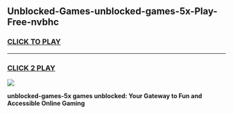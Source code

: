 
## Unblocked-Games-unblocked-games-5x-Play-Free-nvbhc
<h3>
<a href="https://premium76.site?title=unblocked-games-5x&ref=23A">CLICK TO PLAY</a></h3>
<hr>

<h3>
<a href="https://premium76.site?title=unblocked-games-5x&ref=23A">CLICK 2 PLAY</a>
  
</h3>

<a href="https://premium76.site?title=unblocked-games-5x&ref=23A"><img src="https://clearcache.store/games.png"></a>


**unblocked-games-5x games unblocked: Your Gateway to Fun and Accessible Online Gaming**
